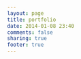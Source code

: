 ```yaml
---
layout: page
title: portfolio
date: 2014-01-08 23:40
comments: false
sharing: true
footer: true
---
```

